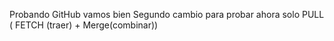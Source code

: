 Probando GitHub vamos bien
Segundo cambio para probar ahora solo PULL ( FETCH (traer) + Merge(combinar))
